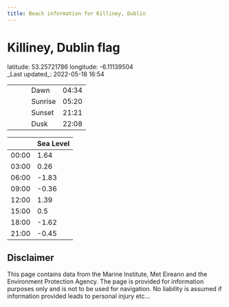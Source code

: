 ```yaml
---
title: Beach information for Killiney, Dublin
---
```

# Killiney, Dublin <span class="material-icons blue-flag">flag</span>

<div class="location-info">latitude: 53.25721786 longitude: -6.11139504</div>
<div class="met-eireann-warnings"></div>
_Last updated_: 2022-05-18 16:54

|   |   |   |   |   |
|---|---|---|---|---|
|   |   |   | Dawn  | 04:34 |
|   |   |   | Sunrise  | 05:20 |
|   |   |   | Sunset  | 21:21 |
|   |   |   | Dusk  | 22:08 |

<div></div>

|   | Sea Level  |
|---|---|
| 00:00 | 1.64 |
| 03:00 | 0.26 |
| 06:00 | -1.83 |
| 09:00 | -0.36 |
| 12:00 | 1.39 |
| 15:00 | 0.5 |
| 18:00 | -1.62 |
| 21:00 | -0.45 |

## Disclaimer

This page contains data from the Marine Institute,
Met Eireann and the Environment Protection Agency. The page is provided for
information purposes only and is not to be used for navigation. No liability
is assumed if information provided leads to personal injury etc...